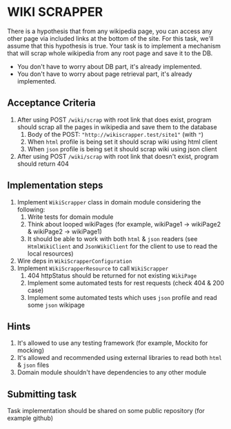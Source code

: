 # WIKI SCRAPPER

There is a hypothesis that from any wikipedia page, you can access any other page via included links at the bottom of the site.
For this task, we'll assume that this hypothesis is true. Your task is to implement a mechanism that will scrap
whole wikipedia from any root page and save it to the DB.

* You don't have to worry about DB part, it's already implemented.
* You don't have to worry about page retrieval part, it's already implemented.

## Acceptance Criteria
1. After using POST `/wiki/scrap` with root link that does exist, program should scrap all the pages in wikipedia and save them to the database
   1. Body of the POST: `"http://wikiscrapper.test/site1"` (with `"`)
   2. When `html` profile is being set it should scrap wiki using html client 
   3. When `json` profile is being set it should scrap wiki using json client
2. After using POST `/wiki/scrap` with root link that doesn't exist, program should return 404

## Implementation steps

1. Implement `WikiScrapper` class in domain module considering the following:
   1. Write tests for domain module
   2. Think about looped wikiPages (for example, wikiPage1 -> wikiPage2 & wikiPage2 -> wikiPage1)
   3. It should be able to work with both `html` & `json` readers (see `HtmlWikiClient` and `JsonWikiClient` for the client to use to read the local resources)
2. Wire deps in `WikiScrapperConfiguration` 
3. Implement `WikiScrapperResource` to call `WikiScrapper`
   1. 404 httpStatus should be returned for not existing `WikiPage`
   2. Implement some automated tests for rest requests (check 404 & 200 case)
   3. Implement some automated tests which uses `json` profile and read some `json` wikipage

## Hints

1. It's allowed to use any testing framework (for example, Mockito for mocking)
2. It's allowed and recommended using external libraries to read both `html` & `json` files
3. Domain module shouldn't have dependencies to any other module


## Submitting task

Task implementation should be shared on some public repository (for example github)


        